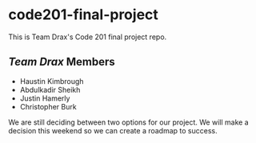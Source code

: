 # code201-final-project

This is Team Drax's Code 201 final project repo.

## ***Team Drax*** Members

- Haustin Kimbrough
- Abdulkadir Sheikh
- Justin Hamerly
- Christopher Burk

We are still deciding between two options for our project. We will make a decision this weekend so we can create a roadmap to success.


